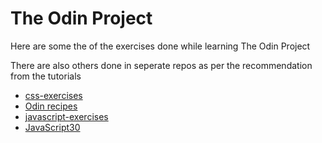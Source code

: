 # The Odin Project 

Here are some the of the exercises done while learning The Odin Project

There are also others done in seperate repos as per the recommendation from the tutorials
- [css-exercises](https://github.com/cliveong/css-exercises)
- [Odin recipes](https://github.com/cliveong/odin-recipes)
- [javascript-exercises](https://github.com/cliveong/javascript-exercises)
- [JavaScript30](https://github.com/cliveong/JavaScript30)